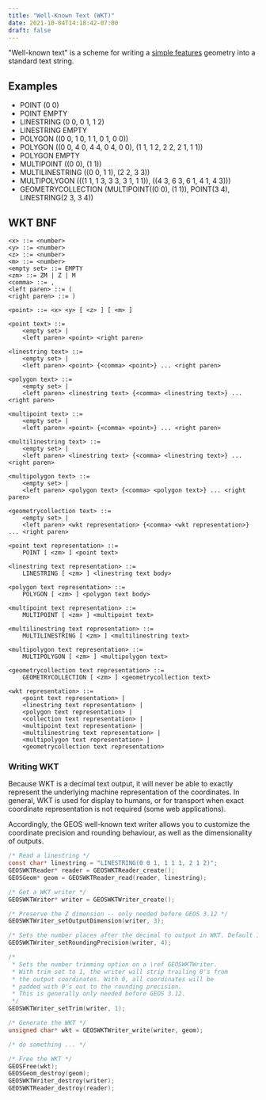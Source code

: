 ```yaml
---
title: "Well-Known Text (WKT)"
date: 2021-10-04T14:18:42-07:00
draft: false
---
```


"Well-known text" is a scheme for writing a [simple features](https://en.wikipedia.org/wiki/Simple_Features) geometry into a standard text string.

## Examples

* POINT (0 0)
* POINT EMPTY
* LINESTRING (0 0, 0 1, 1 2)
* LINESTRING EMPTY
* POLYGON ((0 0, 1 0, 1 1, 0 1, 0 0))
* POLYGON ((0 0, 4 0, 4 4, 0 4, 0 0), (1 1, 1 2, 2 2, 2 1, 1 1))
* POLYGON EMPTY
* MULTIPOINT ((0 0), (1 1))
* MULTILINESTRING ((0 0, 1 1), (2 2, 3 3))
* MULTIPOLYGON (((1 1, 1 3, 3 3, 3 1, 1 1)), ((4 3, 6 3, 6 1, 4 1, 4 3)))
* GEOMETRYCOLLECTION (MULTIPOINT((0 0), (1 1)), POINT(3 4), LINESTRING(2 3, 3 4))

## WKT BNF

```
<x> ::= <number>
<y> ::= <number>
<z> ::= <number>
<m> ::= <number>
<empty set> ::= EMPTY
<zm> ::= ZM | Z | M
<comma> ::= ,
<left paren> ::= (
<right paren> ::= )

<point> ::= <x> <y> [ <z> ] [ <m> ]

<point text> ::=
    <empty set> |
    <left paren> <point> <right paren>

<linestring text> ::=
    <empty set> |
    <left paren> <point> {<comma> <point>} ... <right paren>

<polygon text> ::=
    <empty set> |
    <left paren> <linestring text> {<comma> <linestring text>} ... <right paren>

<multipoint text> ::=
    <empty set> |
    <left paren> <point> {<comma> <point>} ... <right paren>

<multilinestring text> ::=
    <empty set> |
    <left paren> <linestring text> {<comma> <linestring text>} ... <right paren>

<multipolygon text> ::=
    <empty set> |
    <left paren> <polygon text> {<comma> <polygon text>} ... <right paren>

<geometrycollection text> ::=
    <empty set> |
    <left paren> <wkt representation> {<comma> <wkt representation>} ... <right paren>

<point text representation> ::=
    POINT [ <zm> ] <point text>

<linestring text representation> ::=
    LINESTRING [ <zm> ] <linestring text body>

<polygon text representation> ::=
    POLYGON [ <zm> ] <polygon text body>

<multipoint text representation> ::=
    MULTIPOINT [ <zm> ] <multipoint text>

<multilinestring text representation> ::=
    MULTILINESTRING [ <zm> ] <multilinestring text>

<multipolygon text representation> ::=
    MULTIPOLYGON [ <zm> ] <multipolygon text>

<geometrycollection text representation> ::=
    GEOMETRYCOLLECTION [ <zm> ] <geometrycollection text>

<wkt representation> ::=
    <point text representation> |
    <linestring text representation> |
    <polygon text representation> |
    <collection text representation> |
    <multipoint text representation> |
    <multilinestring text representation> |
    <multipolygon text representation> |
    <geometrycollection text representation>
```

### Writing WKT

Because WKT is a decimal text output, it will never be able to exactly represent the underlying machine representation of the coordinates. In general, WKT is used for display to humans, or for transport when exact coordinate representation is not required (some web applications).

Accordingly, the GEOS well-known text writer allows you to customize the coordinate precision and rounding behaviour, as well as the dimensionality of outputs.

```c
/* Read a linestring */
const char* linestring = "LINESTRING(0 0 1, 1 1 1, 2 1 2)";
GEOSWKTReader* reader = GEOSWKTReader_create();
GEOSGeom* geom = GEOSWKTReader_read(reader, linestring);

/* Get a WKT writer */
GEOSWKTWriter* writer = GEOSWKTWriter_create();

/* Preserve the Z dimension -- only needed before GEOS 3.12 */
GEOSWKTWriter_setOutputDimension(writer, 3);

/* Sets the number places after the decimal to output in WKT. Default 16. */
GEOSWKTWriter_setRoundingPrecision(writer, 4);

/*
 * Sets the number trimming option on a \ref GEOSWKTWriter.
 * With trim set to 1, the writer will strip trailing 0's from
 * the output coordinates. With 0, all coordinates will be
 * padded with 0's out to the rounding precision.
 * This is generally only needed before GEOS 3.12.
 */
GEOSWKTWriter_setTrim(writer, 1);

/* Generate the WKT */
unsigned char* wkt = GEOSWKTWriter_write(writer, geom);

/* do something ... */

/* Free the WKT */
GEOSFree(wkt);
GEOSGeom_destroy(geom);
GEOSWKTWriter_destroy(writer);
GEOSWKTReader_destroy(reader);
```

